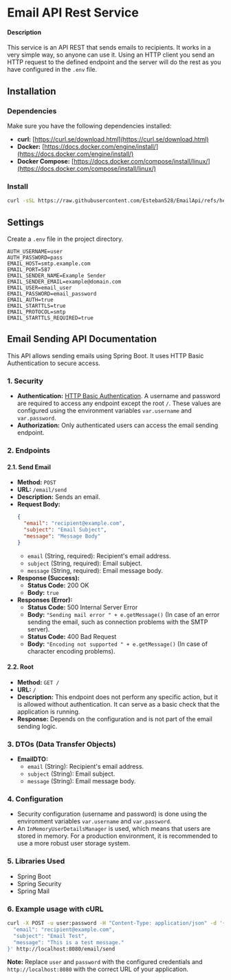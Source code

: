 # Email API Rest Service

#### Description

This service is an API REST that sends emails to recipients. It works in a very simple way, so anyone can use it. Using an HTTP client you send an HTTP request to the defined endpoint and the server will do the rest as you have configured in the `.env` file.

## Installation

### Dependencies

Make sure you have the following dependencies installed:

- **curl:** [https://curl.se/download.html](https://curl.se/download.html)
- **Docker:** [https://docs.docker.com/engine/install/](https://docs.docker.com/engine/install/)
- **Docker Compose:** [https://docs.docker.com/compose/install/linux/](https://docs.docker.com/compose/install/linux/)

### Install
```bash
curl -sSL https://raw.githubusercontent.com/Esteban528/EmailApi/refs/heads/main/install.sh | bash
```

## Settings

Create a `.env` file in the project directory.
```.env
AUTH_USERNAME=user
AUTH_PASSWORD=pass
EMAIL_HOST=smtp.example.com
EMAIL_PORT=587
EMAIL_SENDER_NAME=Example Sender
EMAIL_SENDER_EMAIL=example@domain.com
EMAIL_USER=email_user
EMAIL_PASSWORD=email_password
EMAIL_AUTH=true
EMAIL_STARTTLS=true
EMAIL_PROTOCOL=smtp
EMAIL_STARTTLS_REQUIRED=true
```

## Email Sending API Documentation

This API allows sending emails using Spring Boot. It uses HTTP Basic Authentication to secure access.

### 1. Security

* **Authentication:** [HTTP Basic Authentication](https://en.wikipedia.org/wiki/Basic_access_authentication). A username and password are required to access any endpoint except the root `/`. These values are configured using the environment variables `var.username` and `var.password`.
* **Authorization:** Only authenticated users can access the email sending endpoint.

### 2. Endpoints

#### 2.1. Send Email

* **Method:** `POST`
* **URL:** `/email/send`
* **Description:** Sends an email.
* **Request Body:**
    ```json
    {
      "email": "recipient@example.com",
      "subject": "Email Subject",
      "message": "Message Body"
    }
    ```
    * `email` (String, required): Recipient's email address.
    * `subject` (String, required): Email subject.
    * `message` (String, required): Email message body.
* **Response (Success):**
    * **Status Code:** 200 OK
    * **Body:** `true`
* **Responses (Error):**
    * **Status Code:** 500 Internal Server Error
    * **Body:** `"Sending mail error " + e.getMessage()` (In case of an error sending the email, such as connection problems with the SMTP server).
    * **Status Code:** 400 Bad Request
    * **Body:** `"Encoding not supported " + e.getMessage()` (In case of character encoding problems).

#### 2.2. Root

* **Method:** `GET /`
* **URL:** `/`
* **Description:** This endpoint does not perform any specific action, but it is allowed without authentication. It can serve as a basic check that the application is running.
* **Response:** Depends on the configuration and is not part of the email sending logic.


### 3. DTOs (Data Transfer Objects)

* **EmailDTO:**
    * `email` (String): Recipient's email address.
    * `subject` (String): Email subject.
    * `message` (String): Email message body.

### 4. Configuration

* Security configuration (username and password) is done using the environment variables `var.username` and `var.password`.
* An `InMemoryUserDetailsManager` is used, which means that users are stored in memory. For a production environment, it is recommended to use a more robust user storage system.

### 5. Libraries Used

* Spring Boot
* Spring Security
* Spring Mail

### 6. Example usage with cURL

```bash
curl -X POST -u user:password -H "Content-Type: application/json" -d '{
  "email": "recipient@example.com",
  "subject": "Email Test",
  "message": "This is a test message."
}' http://localhost:8080/email/send
```

**Note:** Replace `user` and `password` with the configured credentials and `http://localhost:8080` with the correct URL of your application.

